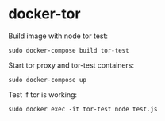 # docker-tor

Build image with node tor test:
```
sudo docker-compose build tor-test
```

Start tor proxy and tor-test containers:
```
sudo docker-compose up
```

Test if tor is working:
```
sudo docker exec -it tor-test node test.js
```
